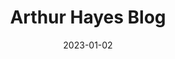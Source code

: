 ---
title: Arthur Hayes Blog
link : https://blog.bitmex.com/author/arthur/page/2/
tags: ["blog", "finance"]
date: 2023-01-02
---